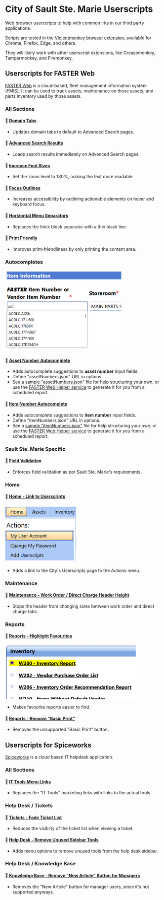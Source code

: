 # City of Sault Ste. Marie Userscripts

Web browser userscripts to help with common irks in our third party applications.

Scripts are tested in the [Violentmonkey browser extension](https://violentmonkey.github.io/),
available for Chrome, Firefox, Edge, and others.

They will likely work with other userscript extensions, like Greasemonkey, Tampermonkey, and Firemonkey.

## Userscripts for FASTER Web

[FASTER Web](https://fasterasset.com/products/fleet-management-software/) is a cloud-based, fleet management information system (FMIS).
It can be used to track assets, maintenance on those assets, and parts inventory used by those assets.

### All Sections

#### 📜 [Domain Tabs](https://github.com/cityssm/userscripts/raw/main/fasterWeb/domainLinks.user.js)

- Updates domain tabs to default to Advanced Search pages.

#### 📜 [Advanced Search Results](https://github.com/cityssm/userscripts/raw/main/fasterWeb/advancedSearchResults.user.js)

- Loads search results immediately on Advanced Search pages.

#### 📜 [Increase Font Sizes](https://github.com/cityssm/userscripts/raw/main/fasterWeb/biggerText.user.js)

- Set the zoom level to 130%, making the text more readable.

#### 📜 [Focus Outlines](https://github.com/cityssm/userscripts/raw/main/fasterWeb/focusOutlines.user.js)

- Increases accessibility by outlining actionable elements on hover and keyboard focus.

#### 📜 [Horizontal Menu Separators](https://github.com/cityssm/userscripts/raw/main/fasterWeb/horizontalMenuSeparator.user.js)

- Replaces the thick block separator with a thin black line.

#### 📜 [Print Friendly](https://github.com/cityssm/userscripts/raw/main/fasterWeb/printFriendly.user.js)

- Improves print-friendliness by only printing the content area.

### Autocompletes

![Item Number Autocomplete](./fasterWeb/docs/itemNumberAutocomplete.png)

#### 📜 [Asset Number Autocomplete](https://github.com/cityssm/userscripts/raw/main/fasterWeb/assetNumberAutocomplete.user.js)

- Adds autocomplete suggestions to **asset number** input fields.
- Define "assetNumbers.json" URL in options.
- See a [sample "assetNumbers.json"](./fasterWeb/data/assetNumbers.json) file for help structuring your own,
  or use the [FASTER Web Helper service](https://github.com/cityssm/faster-web-helper) to generate it for you
  from a scheduled report.

#### 📜 [Item Number Autocomplete](https://github.com/cityssm/userscripts/raw/main/fasterWeb/itemNumberAutocomplete.user.js)

- Adds autocomplete suggestions to **item number** input fields.
- Define "itemNumbers.json" URL in options.
- See a [sample "itemNumbers.json"](./fasterWeb/data/itemNumbers.json) file for help structuring your own,
  or use the [FASTER Web Helper service](https://github.com/cityssm/faster-web-helper) to generate it for you
  from a scheduled report.

### Sault Ste. Marie Specific

#### 📜 [Field Validation](https://github.com/cityssm/userscripts/raw/main/fasterWeb/ssmFieldValidation.user.js)

- Enforces field validation as per Sault Ste. Marie's requirements.

### Home

#### 📜 [Home - Link to Userscripts](https://github.com/cityssm/userscripts/raw/main/fasterWeb/homeLinkToUserscripts.user.js)

![Home Link to Userscripts](./fasterWeb/docs/homeLinkToUserscripts.png)

- Adds a link to the City's Userscripts page to the Actions menu.

### Maintenance

#### 📜 [Maintenance - Work Order / Direct Charge Header Height](https://github.com/cityssm/userscripts/raw/main/fasterWeb/workOrderHeaderHeight.user.js)

- Stops the header from changing sizes between work order and direct charge tabs.

### Reports

#### 📜 [Reports - Highlight Favourites](https://github.com/cityssm/userscripts/raw/main/fasterWeb/reportFavourites.user.js)

![Highlight Favourites](./fasterWeb/docs/reportFavourites.png)

- Makes favourite reports easier to find.

#### 📜 [Reports - Remove "Basic Print"](https://github.com/cityssm/userscripts/raw/main/fasterWeb/reportHideBasicPrint.user.js)<br />

- Removes the unsupported "Basic Print" button.

## Userscripts for Spiceworks

[Spiceworks](https://www.spiceworks.com/free-cloud-help-desk-software/) is a cloud based IT helpdesk application.

### All Sections

#### 📜 [IT Tools Menu Links](https://github.com/cityssm/userscripts/raw/main/spiceworks/itTools.user.js)

- Replaces the "IT Tools" marketing links with links to the actual tools.

### Help Desk / Tickets

#### 📜 [Tickets - Fade Ticket List](https://github.com/cityssm/userscripts/raw/main/spiceworks/ticketsFade.user.js)

- Reduces the visiblity of the ticket list when viewing a ticket.

#### 📜 [Help Desk - Remove Unused Sidebar Tools](https://github.com/cityssm/userscripts/raw/main/spiceworks/helpdeskSidebar.user.js)

- Adds menu options to remove unused tools from the help desk sidebar.

### Help Desk / Knowledge Base

#### 📜 [Knowledge Base - Remove "New Article" Button for Managers](https://github.com/cityssm/userscripts/raw/main/spiceworks/knowledgeBaseAdd.user.js)

- Removes the "New Article" button for manager users, since it's not supported anyways.
